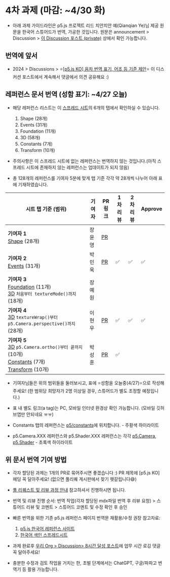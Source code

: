 # 4차 과제 (마감: ~4/30 화)

* 아래 과제 가이드라인은 p5.js 프로젝트 리드 치안치안 예(Qianqian Ye)님 제공 원문을 한국어 스튜어드가 번역, 가공한 것입니다. 원문은 announcement > Discussion > [이 Discussion 포스트 (private)](https://github.com/orgs/p5-js-KO-Translation/discussions/9) 상에서 확인 가능합니다.

## 번역에 앞서

* 2024 > Discussions > ⭐[[p5.js KO] 음차 번역 표기, 어조 등 기준 제안](https://github.com/p5-js-KO-Translation/2024/discussions/6)⭐ 이 디스커션 포스트에서 계속해서 댓글에서 의견 공유해요 :)



## 레퍼런스 문서 번역 (성함 표기: ~4/27 오늘)

* 해당 레퍼런스 리스트는 이 [스프레드 시트](https://docs.google.com/spreadsheets/d/1DolS86mQox2EHDEhihVCEoAvWB1Ti_6PP6CltFmx4wA/edit#gid=1518816676)의 6개의 탭에서 확인하실 수 있습니다.
  1. Shape (28개)
  2. Events (31개)
  3. Foundation (11개)
  4. 3D (58개)
  5. Constants (7개)
  6. Transform (10개)
  
* 주의사항은 이 스프레드 시트에 없는 레퍼런스는 번역하지 않는 것입니다.(아직 스프레드 시트에 존재하지 않는 레퍼런스는 업데이트가 되지 않음)
  
* 총 128개의 레퍼런스를 기여자 5분에 맞게 탭 기준 각각 약 28개씩 나누어 아래 표에 기재하였습니다.

|시트 탭 기준 (범위)| 기여자 | PR 링크| 1차 리뷰 | 2차 리뷰 |  Approve |
|------------------|------------|------------|------------|------------|------------|
| **기여자 1** <br> [Shape](https://docs.google.com/spreadsheets/d/1DolS86mQox2EHDEhihVCEoAvWB1Ti_6PP6CltFmx4wA/edit#gid=1518816676) (28개) | 장윤영 | [PR](https://github.com/processing/p5.js-website/pull/287/commits) |  |  | | |
| **기여자 2** <br> [Events](https://docs.google.com/spreadsheets/d/1DolS86mQox2EHDEhihVCEoAvWB1Ti_6PP6CltFmx4wA/edit#gid=1034791071)  (31개) | 박민욱 | [PR](https://github.com/processing/p5.js-website/pull/290#pullrequestreview-2028785227) | ✅ | ✅ | ✅ | |
| **기여자 3** <br> [Foundation](https://docs.google.com/spreadsheets/d/1DolS86mQox2EHDEhihVCEoAvWB1Ti_6PP6CltFmx4wA/edit#gid=1397595777) (11개) <br> [3D](https://docs.google.com/spreadsheets/d/1DolS86mQox2EHDEhihVCEoAvWB1Ti_6PP6CltFmx4wA/edit#gid=1991454505) `처음부터 textureMode()까지` (18개) | 장예원 |  |  |  | |
| **기여자 4** <br> [3D](https://docs.google.com/spreadsheets/d/1DolS86mQox2EHDEhihVCEoAvWB1Ti_6PP6CltFmx4wA/edit#gid=1991454505) `textureWrap()부터 p5.Camera.perspective()까지` (28개) | 이현우 | [PR](https://github.com/processing/p5.js-website/pull/312#issuecomment-2083051712) |✅| ✅ | ✅ | |
| **기여자 5** <br> [3D](https://docs.google.com/spreadsheets/d/1DolS86mQox2EHDEhihVCEoAvWB1Ti_6PP6CltFmx4wA/edit#gid=1991454505) `p5.Camera.ortho()부터 끝까지` (10개) <br> [Constants](https://docs.google.com/spreadsheets/d/1DolS86mQox2EHDEhihVCEoAvWB1Ti_6PP6CltFmx4wA/edit#gid=1444848743) (7개) <br> [Transform](https://docs.google.com/spreadsheets/d/1DolS86mQox2EHDEhihVCEoAvWB1Ti_6PP6CltFmx4wA/edit#gid=330392233) (10개)  | 박성훈 | [PR](https://github.com/processing/p5.js-website/pull/306) |✅|  | | |

* 기여자님들은 위의 범위들을 둘러보시고, 표에 ⭐성함을 오늘중(4/27)⭐으로 작성해주세요! (한 범위당 희망자가 2명 이상일 경우, 스튜어드가 별도 조정할 예정입니다.)

* 표 내 별도 링크(a tag)는 PC, 모바일 인터넷 환경상 확인 가능합니다. (모바일 깃허브앱만 안되네요 ㅠㅠ)

* Constants 탭의 레퍼런스는 [p5/constants](https://github.com/processing/p5.js-website/tree/main/src/content/reference/ko/p5/constants)에 위치합니다. - 주황색 하이라이트

* p5.Camera.XXX 레퍼런스와 p5.Shader.XXX 레퍼런스는 각각 [p5.Camera](https://github.com/processing/p5.js-website/tree/main/src/content/reference/ko/p5.Camera), [p5.Shader](https://github.com/processing/p5.js-website/tree/main/src/content/reference/ko/p5.Shader) - 초록색 하이라이트


## 위 문서 번역 기여 방법

* 각자 할당된 과제는 1개의 PR로 묶어주시면 좋겠습니다 :) PR 제목에 [p5.js KO] 헤딩 꼭 달아주세요! (없으면 풀리퀘 게시판에서 찾기 헷갈립니다😅)

* [풀 리퀘스트 및 리뷰 과정 안내](https://github.com/p5-js-KO-Translation/2024/discussions/7) 참고하셔서 진행하시면 됩니다.

* 번역 및 리뷰 진행 순서: 번역 작업(각자 할당된 mdx파일 번역 후 리뷰 요청) > 스튜어드 리뷰 및 코멘트 > 스튜어드 코멘트 및 수정 확인 후 승인 

* 빠른 번역을 위한 기존 p5.js 레퍼런스 페이지 번역문 재활용/수정 권장 참고자료: 
  1. [p5.js 한국어 레퍼런스 사이트](https://p5js.org/ko/reference)
  2. [한국어 색인 스프레드시트](https://docs.google.com/spreadsheets/d/1-MtLGTderpkHrWBLYVrGxprnquuvSH71a9u_TsU6uGc/edit#gid=0)

* 과제 완료후 [우리 Org > Discussion> 8시간 달성 포스트](https://github.com/p5-js-KO-Translation/2024/discussions/10)에 업무 시간 로깅 댓글 꼭 달아주세요!
  
* 충분한 수정과 검토 작업을 거치는 한, 초벌 단계에서는 ChatGPT, 구글/파파고 번역기 등 활용 가능합니다.

